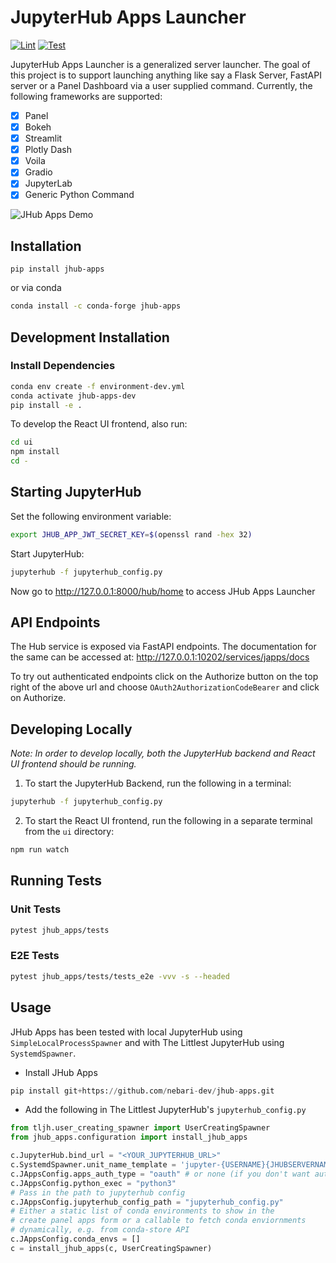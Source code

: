 # JupyterHub Apps Launcher

[![Lint](https://github.com/nebari-dev/jhub-apps/actions/workflows/lint.yml/badge.svg)](https://github.com/nebari-dev/jhub-apps/actions/workflows/lint.yml)
[![Test](https://github.com/nebari-dev/jhub-apps/actions/workflows/test.yml/badge.svg)](https://github.com/nebari-dev/jhub-apps/actions/workflows/test.yml)

JupyterHub Apps Launcher is a generalized server launcher. The goal of this project is to support
launching anything like say a Flask Server, FastAPI server or a Panel Dashboard via a user supplied
command. Currently, the following frameworks are supported:

- [x] Panel
- [x] Bokeh
- [x] Streamlit
- [x] Plotly Dash
- [x] Voila
- [x] Gradio
- [x] JupyterLab
- [x] Generic Python Command

![JHub Apps Demo](https://raw.githubusercontent.com/nebari-dev/jhub-apps/main/demo.gif)

## Installation

```
pip install jhub-apps
```

or via conda

```bash
conda install -c conda-forge jhub-apps
```

## Development Installation

### Install Dependencies

```bash
conda env create -f environment-dev.yml
conda activate jhub-apps-dev
pip install -e .
```

To develop the React UI frontend, also run:

```bash
cd ui
npm install
cd -
```

## Starting JupyterHub

Set the following environment variable:

```bash
export JHUB_APP_JWT_SECRET_KEY=$(openssl rand -hex 32)
```

Start JupyterHub:

```bash
jupyterhub -f jupyterhub_config.py
```

Now go to http://127.0.0.1:8000/hub/home to access JHub Apps Launcher

## API Endpoints

The Hub service is exposed via FastAPI endpoints. The documentation for the same can be accessed at:
http://127.0.0.1:10202/services/japps/docs

To try out authenticated endpoints click on the Authorize button on the top right of
the above url and choose `OAuth2AuthorizationCodeBearer` and click on Authorize.

## Developing Locally

_Note: In order to develop locally, both the JupyterHub backend and React UI frontend should be running._

1. To start the JupyterHub Backend, run the following in a terminal:

```bash
jupyterhub -f jupyterhub_config.py
```

2. To start the React UI frontend, run the following in a separate terminal from the `ui` directory:

```bash
npm run watch
```

## Running Tests

### Unit Tests

```bash
pytest jhub_apps/tests
```

### E2E Tests

```bash
pytest jhub_apps/tests/tests_e2e -vvv -s --headed
```

## Usage

JHub Apps has been tested with local JupyterHub using `SimpleLocalProcessSpawner` and with
The Littlest JupyterHub using `SystemdSpawner`.

- Install JHub Apps

```python
pip install git+https://github.com/nebari-dev/jhub-apps.git
```

- Add the following in The Littlest JupyterHub's `jupyterhub_config.py`

```python
from tljh.user_creating_spawner import UserCreatingSpawner
from jhub_apps.configuration import install_jhub_apps

c.JupyterHub.bind_url = "<YOUR_JUPYTERHUB_URL>"
c.SystemdSpawner.unit_name_template = 'jupyter-{USERNAME}{JHUBSERVERNAME}'
c.JAppsConfig.apps_auth_type = "oauth" # or none (if you don't want authentication on apps)
c.JAppsConfig.python_exec = "python3"
# Pass in the path to jupyterhub config
c.JAppsConfig.jupyterhub_config_path = "jupyterhub_config.py"
# Either a static list of conda environments to show in the
# create panel apps form or a callable to fetch conda enviornments
# dynamically, e.g. from conda-store API
c.JAppsConfig.conda_envs = []
c = install_jhub_apps(c, UserCreatingSpawner)
```
